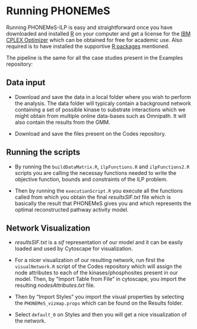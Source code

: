 # Running PHONEMeS

Running PHONEMeS-ILP is easy and straightforward once you have downloaded and installed [R](https://www.r-project.org/) on your computer and get a license for the [IBM CPLEX Optimizer](https://www-01.ibm.com/software/commerce/optimization/cplex-optimizer/) which can be obtained for free for academic use. Also required is to have installed the supportive [R packages](https://github.com/saezlab/PHONEMeS-ILP) mentioned.

The pipeline is the same for all the case studies present in the Examples repository:

## Data input

* Download and save the data in a local folder where you wish to perform the analysis. The data folder will typicaly contain a background network containing a set of possible kinase to substrate interactions which we might obtain from multiple online data-bases such as Omnipath. It will also contain the results from the GMM.

* Download and save the files present on the Codes repository.

## Running the scripts

* By running the ```buildDataMatrix.R```, ```ilpFunctions.R``` and ```ilpFunctions2.R``` scripts you are calling the necessay functions needed to write the objective function, bounds and constraints of the ILP problem.

* Then by running the ```executionScript.R``` you execute all the functions called from which you obtain the final *resultsSIF.txt* file which is basically the result that PHONEMeS gives you and which represents the optimal reconstructed pathway activity model.


## Network Visualization

* *resultsSIF.txt* is a *sif* representation of our model and it can be easily loaded and used by Cytoscape for visualization.

* For a nicer visualization of our resulting network, run first the ```visualNetwork.R``` script of the Codes repository which will assign the node attributes to each of the kinases/phosphosites present in our model. Then, by "Import Table from File" in cytoscape, you import the resulting *nodesAttributes.txt* file.

* Then by “Import Styles” you import the visual properties by selecting the ```PHONEMeS_vizmap.props``` which can be found on the Results folder.

* Select ```default_0``` on Styles and then you will get a nice visualization of the network.
